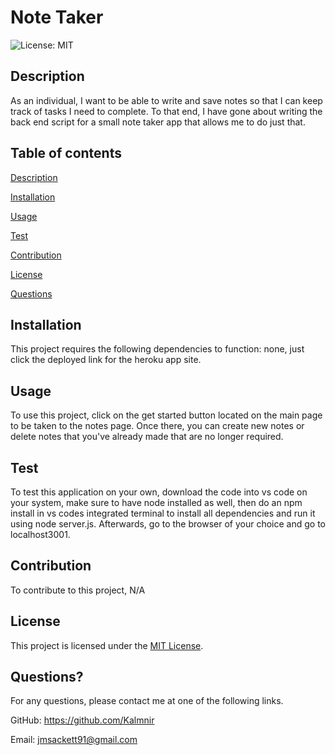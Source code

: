 # Note Taker

  ![License: MIT](https://img.shields.io/badge/License-MIT-yellow.svg)
  
## Description
  As an individual, I want to be able to write and save notes so that I can keep track of tasks I need to complete.  To that end, I have gone about writing the back end script for a small note taker app that allows me to do just that.
  
## Table of contents


[Description](#description)

[Installation](#installation)

[Usage](#usage)

[Test](#test)

[Contribution](#contribution)

[License](#license)

[Questions](#questions)
  
## Installation
  This project requires the following dependencies to function: none, just click the deployed link for the heroku app site.
  
## Usage
  To use this project, click on the get started button located on the main page to be taken to the notes page.  Once there, you can create new notes or delete notes that you've already made that are no longer required.
  
## Test
  To test this application on your own, download the code into vs code on your system, make sure to have node installed as well, then do an npm install in vs codes integrated terminal to install all dependencies and run it using node server.js.  Afterwards, go to the browser of your choice and go to localhost3001.
  
## Contribution
  To contribute to this project, N/A
  
## License
  This project is licensed under the [MIT License](https://opensource.org/licenses/MIT).

## Questions?
  For any questions, please contact me at one of the following links.

  GitHub: https://github.com/Kalmnir
  
  Email: jmsackett91@gmail.com


